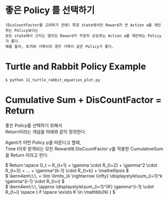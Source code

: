 # 좋은 Policy 를 선택하기
```
(DisCountFactor를 고려하기 전에) 특정 state에서만 Reward가 큰 Action a를 제안하는 Policy보다는
모든 state에서 크지는 않아도 Reward가 꾸준히 상승하는 Action a를 제안하는 Policy가 좋다.
예를 들어, 토끼와 거북이의 경우 거북이 같은 Policy가 좋다.
```

# Turtle and Rabbit Policy Example
```{bash}
$ python 11_turtle_rabbit_equation_plot.py
```

# Cumulative Sum + DisCountFactor = Return
좋은 Policy를 선택하기 위해서  
Return이라는 개념을 아래와 같이 정의한다.  
  
Agent가 어떤 Policy p를 따른다고 할때,  
Time t이후 받게되는 모든 Reward에 DisCountFactor $`\gamma`$를 적용한 CumulativeSum을 Return 이라고 한다.  
  
$` Return \space G_t = R_{t+1} + \gamma \cdot R_{t+2} + \gamma^2 \cdot R_{t+3} + ... + \gamma^{k-1} \cdot R_{t+k} + \mathellipsis `$  
$` \kern4em\:\:\, = \lim \limits_{k \rightarrow \infty} \displaystyle\sum_{i=1}^k \gamma^{i-1} \cdot R_{t+i} `$  
$` \kern4em\:\:\, \approx \displaystyle\sum_{i=1}^{K} \gamma^{i-1} \cdot R_{t+i} \space ( if \space \exists K \in \mathbb{N} ) `$  
